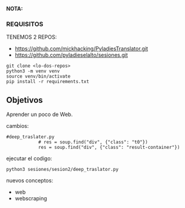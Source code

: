 
__NOTA:__ 

### REQUISITOS

TENEMOS 2 REPOS:

- https://github.com/mickhacking/PyladiesTranslator.git
- https://github.com/pyladieselalto/sesiones.git

```
git clone <lo-dos-repos>
python3 -m venv venv
source venv/bin/activate
pip install -r requirements.txt
```

## Objetivos

Aprender un poco de Web.

cambios:

```
#deep_traslater.py
            # res = soup.find("div", {"class": "t0"})
            res = soup.find("div", {"class": "result-container"})
```


ejecutar el codigo:

```
python3 sesiones/sesion2/deep_traslator.py
```

nuevos conceptos:

- web
- webscraping

